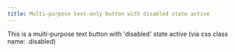 ```yaml
---
title: Multi-purpose text-only button with disabled state active
---
```


This is a multi-purpose text button with 'disabled' state active (via css class name: .disabled)